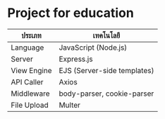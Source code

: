 # Project for education

| ประเภท      | เทคโนโลยี                   |
| ----------- | --------------------------- |
| Language    | JavaScript (Node.js)        |
| Server      | Express.js                  |
| View Engine | EJS (Server-side templates) |
| API Caller  | Axios                       |
| Middleware  | body-parser, cookie-parser  |
| File Upload | Multer                      |
